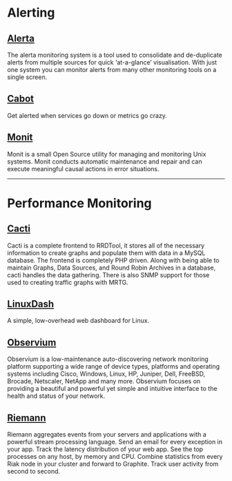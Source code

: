 # Alerting

## [Alerta](http://alerta.io/)

The alerta monitoring system is a tool used to consolidate and de-duplicate alerts from multiple sources for quick ‘at-a-glance’ visualisation. With just one system you can monitor alerts from many other monitoring tools on a single screen.

## [Cabot](http://cabotapp.com/)

Get alerted when services go down or metrics go crazy.

## [Monit](https://mmonit.com/monit/)

Monit is a small Open Source utility for managing and monitoring Unix systems. Monit conducts automatic maintenance and repair and can execute meaningful causal actions in error situations.


---

# Performance Monitoring

## [Cacti](http://www.cacti.net/)

Cacti is a complete frontend to RRDTool, it stores all of the necessary information to create graphs and populate them with data in a MySQL database. The frontend is completely PHP driven. Along with being able to maintain Graphs, Data Sources, and Round Robin Archives in a database, cacti handles the data gathering. There is also SNMP support for those used to creating traffic graphs with MRTG.

## [LinuxDash](http://linuxdash.afaqtariq.com/)

A simple, low-overhead web dashboard for Linux.

## [Observium](http://www.observium.org/)

Observium is a low-maintenance auto-discovering network monitoring platform supporting a wide range of device types, platforms and operating systems including Cisco, Windows, Linux, HP, Juniper, Dell, FreeBSD, Brocade, Netscaler, NetApp and many more. Observium focuses on providing a beautiful and powerful yet simple and intuitive interface to the health and status of your network.

## [Riemann](http://riemann.io/)

Riemann aggregates events from your servers and applications with a powerful stream processing language. Send an email for every exception in your app. Track the latency distribution of your web app. See the top processes on any host, by memory and CPU. Combine statistics from every Riak node in your cluster and forward to Graphite. Track user activity from second to second.


